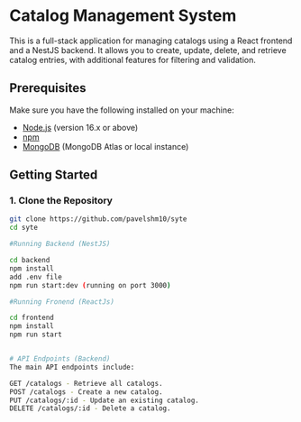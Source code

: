 # Catalog Management System

This is a full-stack application for managing catalogs using a React frontend and a NestJS backend. It allows you to create, update, delete, and retrieve catalog entries, with additional features for filtering and validation.

## Prerequisites

Make sure you have the following installed on your machine:

- [Node.js](https://nodejs.org/en/download/) (version 16.x or above)
- [npm](https://www.npmjs.com/get-npm) 
- [MongoDB](https://www.mongodb.com/) (MongoDB Atlas or local instance)

## Getting Started

### 1. Clone the Repository

```bash
git clone https://github.com/pavelshm10/syte
cd syte

#Running Backend (NestJS) 

cd backend
npm install
add .env file
npm run start:dev (running on port 3000)

#Running Fronend (ReactJs)

cd frontend
npm install
npm run start


# API Endpoints (Backend)
The main API endpoints include:

GET /catalogs - Retrieve all catalogs.
POST /catalogs - Create a new catalog.
PUT /catalogs/:id - Update an existing catalog.
DELETE /catalogs/:id - Delete a catalog.

